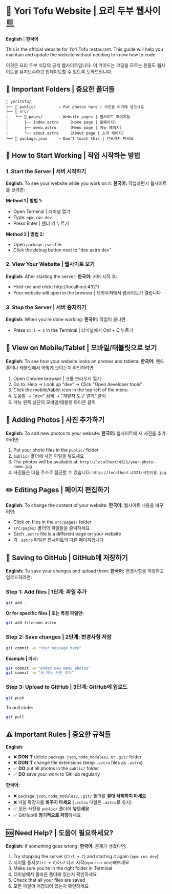 # 🍜 Yori Tofu Website | 요리 두부 웹사이트

**English** | **한국어**

This is the official website for Yori Tofu restaurant. This guide will help you maintain and update the website without needing to know how to code.

이것은 요리 두부 식당의 공식 웹사이트입니다. 이 가이드는 코딩을 모르는 분들도 웹사이트를 유지보수하고 업데이트할 수 있도록 도와드립니다.

## 📁 Important Folders | 중요한 폴더들

```
📂 yoritofu/
├── 📂 public/          ← Put photos here | 사진을 여기에 넣으세요
├── 📂 src/
│   └── 📂 pages/       ← Website pages | 웹사이트 페이지들
│       ├── index.astro     (Home page | 홈페이지)
│       ├── menu.astro      (Menu page | 메뉴 페이지)
│       └── about.astro     (About page | 소개 페이지)
└── 📄 package.json     ← Don't touch this | 건드리지 마세요
```

## 🚀 How to Start Working | 작업 시작하는 방법

### 1. Start the Server | 서버 시작하기
**English:** To see your website while you work on it:
**한국어:** 작업하면서 웹사이트를 보려면:

**Method 1 | 방법 1:**
- Open Terminal | 터미널 열기
- Type: `npm run dev`
- Press Enter | 엔터 키 누르기

**Method 2 | 방법 2:**
- Open `package.json` file
- Click the debug button next to "dev astro dev"

### 2. View Your Website | 웹사이트 보기
**English:** After starting the server:
**한국어:** 서버 시작 후:

- Hold `Cmd` and click: http://localhost:4321/
- Your website will open in the browser | 브라우저에서 웹사이트가 열립니다

### 3. Stop the Server | 서버 중지하기
**English:** When you're done working:
**한국어:** 작업이 끝나면:

- Press `Ctrl + C` in the Terminal | 터미널에서 Ctrl + C 누르기

## 📱 View on Mobile/Tablet | 모바일/태블릿으로 보기

**English:** To see how your website looks on phones and tablets:
**한국어:** 핸드폰이나 태블릿에서 어떻게 보이는지 확인하려면:

1. Open Chrome browser | 크롬 브라우저 열기
2. Go to: Help → Look up "dev" → Click "Open developer tools"
3. Click the mobile/tablet icon in the top-left of the menu
4. 도움말 → "dev" 검색 → "개발자 도구 열기" 클릭
5. 메뉴 왼쪽 상단의 모바일/태블릿 아이콘 클릭

## 📸 Adding Photos | 사진 추가하기

**English:** To add new photos to your website:
**한국어:** 웹사이트에 새 사진을 추가하려면:

1. Put your photo files in the `public/` folder
2. `public/` 폴더에 사진 파일을 넣으세요
3. The photos will be available at: `http://localhost:4321/your-photo-name.jpg`
4. 사진들은 다음 주소로 접근할 수 있습니다: `http://localhost:4321/사진이름.jpg`

## ✏️ Editing Pages | 페이지 편집하기

**English:** To change the content of your website:
**한국어:** 웹사이트 내용을 바꾸려면:

- Click on files in the `src/pages/` folder
- `src/pages/` 폴더의 파일들을 클릭하세요
- Each `.astro` file is a different page on your website
- 각 `.astro` 파일은 웹사이트의 다른 페이지입니다

## 💾 Saving to GitHub | GitHub에 저장하기

**English:** To save your changes and upload them:
**한국어:** 변경사항을 저장하고 업로드하려면:

### Step 1: Add files | 1단계: 파일 추가
```bash
git add .
```
**Or for specific files | 또는 특정 파일만:**
```bash
git add filename.astro
```

### Step 2: Save changes | 2단계: 변경사항 저장
```bash
git commit -m "Your message here"
```
**Example | 예시:**
```bash
git commit -m "Added new menu photos"
git commit -m "새 메뉴 사진 추가"
```

### Step 3: Upload to GitHub | 3단계: GitHub에 업로드
```bash
git push
```

To pull code:
```bash
git pull
```

## ⚠️ Important Rules | 중요한 규칙들

**English:**
- ❌ **DON'T** delete `package.json`, `node_modules/`, or `.git/` folder
- ❌ **DON'T** change file extensions (keep `.astro` files as `.astro`)
- ✅ **DO** put all photos in the `public/` folder
- ✅ **DO** save your work to GitHub regularly

**한국어:**
- ❌ `package.json`, `node_modules/`, `.git/` 폴더를 **절대 삭제하지 마세요**
- ❌ 파일 확장자를 **바꾸지 마세요** (`.astro` 파일은 `.astro`로 유지)
- ✅ 모든 사진을 `public/` 폴더에 **넣으세요**
- ✅ GitHub에 **정기적으로 저장**하세요

## 🆘 Need Help? | 도움이 필요하세요?

**English:** If something goes wrong:
**한국어:** 문제가 생겼다면:

1. Try stopping the server (`Ctrl + C`) and starting it again (`npm run dev`)
2. 서버를 중지(`Ctrl + C`)하고 다시 시작(`npm run dev`)해보세요
3. Make sure you're in the right folder in Terminal
4. 터미널에서 올바른 폴더에 있는지 확인하세요
5. Check that all your files are saved
6. 모든 파일이 저장되어 있는지 확인하세요
